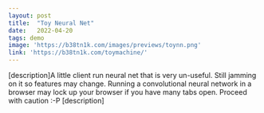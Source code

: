 ```yaml
---
layout: post
title:  "Toy Neural Net"
date:   2022-04-20
tags: demo
image: 'https://b38tn1k.com/images/previews/toynn.png'
link: 'https://b38tn1k.com/toymachine/'
---
```


[description]A little client run neural net that is very un-useful. Still jamming on it so features may change. Running a convolutional neural network in a browser may lock up your browser if you have many tabs open. Proceed with caution :-P [description]
